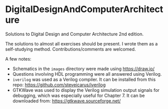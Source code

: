 # DigitalDesignAndComputerArchitecture

Solutions to Digital Design and Computer Architecture 2nd edition. 

The solutions to almost all exercises should be present. I wrote them as a self-studying method. Contributions/comments are welcomed. 

A few notes: 
- Schematics in the `images` directory were made using https://draw.io/
- Questions involving HDL programming were all answered using Verilog.   
- `iverilog` was used as a Verilog compiler. It can be installed from this repo: https://github.com/steveicarus/iverilog
- GTKWave was used to display the Verilog simulation output signals for debugging, which was especially useful for Chapter 7. It can be downloaded from: https://gtkwave.sourceforge.net/
